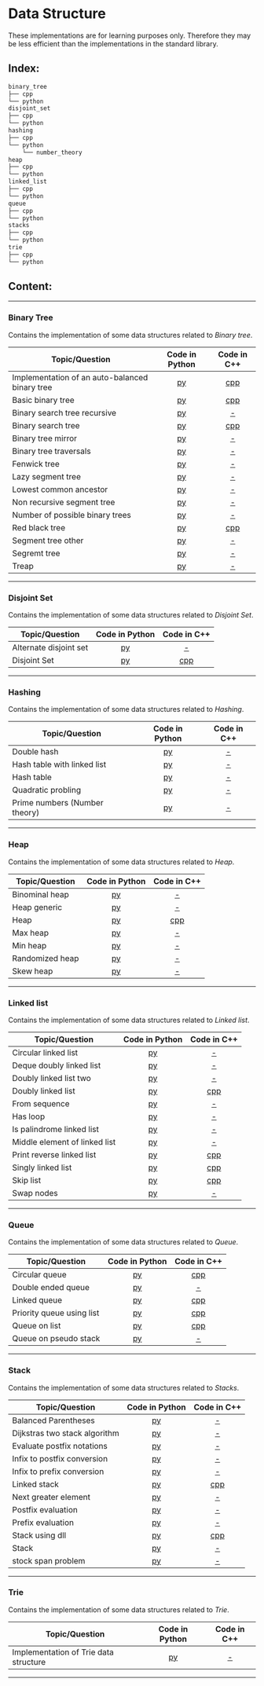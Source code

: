 # Data Structure
These implementations are for learning purposes only. Therefore they may be less efficient than the implementations in the standard library.

## Index:
```sh
binary_tree
├── cpp
└── python
disjoint_set
├── cpp
└── python
hashing
├── cpp
└── python
    └── number_theory
heap
├── cpp
└── python
linked_list
├── cpp
└── python
queue
├── cpp
└── python
stacks
├── cpp
└── python
trie
├── cpp
└── python

```

## Content:
------------------------------------------------------------------------------
### Binary Tree

Contains the implementation of some data structures related to *Binary tree*. 

| 			Topic/Question			                                            |	Code in Python                              | Code in C++ |
|-----------------------------------|:------------------:|:-----------------:|
| Implementation of an auto-balanced binary tree     |[py](binary_tree/python/avl_tree.py)| [cpp](binary_tree/cpp/avltree.cpp)|
| Basic binary tree                                  |[py](binary_tree/python/basic_binary_tree.py)| [cpp](binary_tree/cpp/tree.cpp)|
| Binary search tree recursive                       |[py](binary_tree/python/binary_search_tree_recursive.py)|[-](binary_tree/cpp/binary_search_tree2.cpp)|
| Binary search tree                                 |[py](binary_tree/python/binary_search_tree.py)|[cpp](binary_tree/cpp/binary_search_tree.cpp)|
| Binary tree mirror                                 |[py](binary_tree/python/binary_tree_mirror.py)|[-](binary_tree/cpp/)|
| Binary tree traversals                             |[py](binary_tree/python/binary_tree_traversals.py)|[-](binary_tree/cpp/)|
| Fenwick tree                                       |[py](binary_tree/python/fenwick_tree.py)| [-](binary_tree/cpp)|
| Lazy segment tree                                  |[py](binary_tree/python/lazy_segment_tree.py)|[-](binary_tree/cpp)|
| Lowest common ancestor                             |[py](binary_tree/python/lowest_common_ancestor.py)|[-](binary_tree/cpp)|
| Non recursive segment tree                         |[py](binary_tree/python/non_recursive_segment_tree.py)|[-](binary_tree/cpp)|
| Number of possible binary trees		             |[py](binary_tree/python/number_of_possible_binary_trees.py)|[-](binary_tree/cpp)|
| Red black tree                                     |[py](binary_tree/python/red_black_tree.py)|[cpp](binary_tree/cpp/rb_tree.cpp)|
| Segment tree other                                 |[py](binary_tree/python/segment_tree_other.py)|[-](binary_tree/cpp)|
| Segremt tree                                       |[py](binary_tree/python/segment_tree.py)|[-](binary_tree/cpp)|
| Treap                                              |[py](binary_tree/python/treap.py)|[-](binary_tree/cpp)|

------------------------------------------------------------------------------
### Disjoint Set

Contains the implementation of some data structures related to *Disjoint Set*.

| 			Topic/Question			                                            |	Code in Python                              | Code in C++ |
|-----------------------------------|:------------------:|:-----------------:|
|   Alternate disjoint set                 |[py](disjoint_set/python/alternate_disjoint_set.py)|[-](disjoint_set/cpp/)|
|   Disjoint Set                           |[py](disjoint_set/python/disjoint_set.py)|[cpp](disjoint_set/cpp/disjoint_set.cpp)|

------------------------------------------------------------------------------
### Hashing

Contains the implementation of some data structures related to *Hashing*.

| 			Topic/Question			                                            |	Code in Python                              | Code in C++ |
|-----------------------------------|:------------------:|:-----------------:|
|	Double hash                    |[py](hashing/python/double_hash.py)|[-](hashing/cpp/)|
|   Hash table with linked list    |[py](hashing/python/hash_table_with_linked_list.py)|[-](hashing/cpp/)|
|   Hash table                     |[py](hashing/python/hash_table.py)|[-](hashing/cpp/)|
|   Quadratic probling             |[py](hashing/python/quadratic_probing.py)|[-](hashing/cpp/)|
|   Prime numbers (Number theory)  |[py](hashing/python/number_theory/prime_numbers.py)|[-](hashing/cpp/)|

------------------------------------------------------------------------------
### Heap

Contains the implementation of some data structures related to *Heap*.

| 			Topic/Question			                                            |	Code in Python                              | Code in C++ |
|-----------------------------------|:------------------:|:-----------------:|
|   Binominal heap                   |[py](heap/python/binomial_heap.py)|[-](heap/cpp/)|
|   Heap generic                     |[py](heap/python/heap_generic.py)|[-](heap/cpp/)|
|   Heap                             |[py](heap/python/heap.py)|[cpp](heap/cpp/binaryheap.cpp)|
|   Max heap                         |[py](heap/python/max_heap.py)|[-](heap/cpp/)|
|   Min heap                         |[py](heap/python/min_heap.py)|[-](heap/cpp/)|
|   Randomized heap                  |[py](heap/python/randomized_heap.py)|[-](heap/cpp/)|
|   Skew heap                        |[py](heap/python/skew_heap.py)|[-](heap/cpp/)|

------------------------------------------------------------------------------
### Linked list

Contains the implementation of some data structures related to *Linked list*.

| 			Topic/Question			                                            |	Code in Python                              | Code in C++ |
|-----------------------------------|:------------------:|:-----------------:|
|   Circular linked list                          |[py](linked_list/python/circular_linked_list.py)|[-](linked_list/cpp/)|
|   Deque doubly linked list                      |[py](linked_list/python/deque_doubly.py)|[-](linked_list/cpp/)|
|   Doubly linked list two                        |[py](linked_list/python/doubly_linked_list_two.py)|[-](linked_list/cpp)|
|   Doubly linked list                            |[py](linked_list/python/doubly_linked_list.py)|[cpp](linked_list/cpp/doubly_linked_list.cpp)|
|   From sequence                                 |[py](linked_list/python/from_sequence.py)|[-](linked_list/cpp/)|
|   Has loop                                      |[py](linked_list/python/has_loop.py)|[-](linked_list/cpp/)|
|   Is palindrome linked list                     |[py](linked_list/python/is_palindrome.py)|[-](linked_list/cpp/)|
|   Middle element of linked list                 |[py](linked_list/python/middle_element_of_linked_list.py)|[-](linked_list/cpp/)|
|   Print reverse linked list                     |[py](linked_list/python/print_reverse.py)|[cpp](linked_list/cpp/reverse_a_linked_list.cpp)|
|   Singly linked list                            |[py](linked_list/python/singly_linked_list.py)|[cpp](linked_list/cpp/linked_list.cpp)|
|   Skip list                                     |[py](linked_list/python/skip_list.py)|[cpp](linked_list/cpp/skip_list.cpp)|
|   Swap nodes                                    |[py](linked_list/python/swap_nodes.py)|[-](linked_list/cpp/)|

------------------------------------------------------------------------------
### Queue

Contains the implementation of some data structures related to *Queue*.

| 			Topic/Question			                                            |	Code in Python                              | Code in C++ |
|-----------------------------------|:------------------:|:-----------------:|
|   Circular queue                        |[py](queue/python/circular_queue.py)|[cpp](queue/cpp/circular_queue_using_linked_list.cpp)|
|   Double ended queue                    |[py](queue/python/double_ended_queue.py)|[-](queue/cpp/)|
|   Linked queue                          |[py](queue/python/linked_queue.py)|[cpp](queue/cpp/queue_using_array.cpp)|
|   Priority queue using list             |[py](queue/python/priority_queue_using_list.py)|[cpp](queue/cpp/queue_using_linked_list.cpp)|
|   Queue on list                         |[py](queue/python/queue_on_list.py)|[cpp](queue/cpp/queue_using_linkedlist.cpp)|
|   Queue on pseudo stack                 |[py](queue/python/queue_on_pseudo_stack.py)|[-](queue/cpp/)|

------------------------------------------------------------------------------
### Stack

Contains the implementation of some data structures related to *Stacks*.

| 			Topic/Question			                                            |	Code in Python                              | Code in C++ |
|-----------------------------------|:------------------:|:-----------------:|
|   Balanced Parentheses                          |[py](stacks/python/balanced_parentheses.py)|[-](stacks/cpp/)|
|   Dijkstras two stack algorithm                 |[py](stacks/python/dijkstras_two_stack_algorithm.py)|[-](stacks/cpp/)|
|   Evaluate postfix notations                    |[py](stacks/python/evaluate_postfix_notations.py)|[-](stacks/cpp/)|
|   Infix to postfix conversion                   |[py](stacks/python/infix_to_postfix_conversion.py)|[-](stacks/cpp/)|
|   Infix to prefix conversion                    |[py](stacks/python/infix_to_prefix_conversion.py)|[-](stacks/cpp/)|
|   Linked stack                                  |[py](stacks/python/linked_stack.py)|[cpp](stacks/cpp/stack_using_linked_list.cpp)|
|   Next greater element                          |[py](stacks/python/next_greater_element.py)|[-](stacks/cpp/)|
|   Postfix evaluation                            |[py](stacks/python/postfix_evaluation.py)|[-](stacks/cpp/)|
|   Prefix evaluation                             |[py](stacks/python/prefix_evaluation.py)|[-](stacks/cpp/)|
|   Stack using dll                               |[py](stacks/python/stack_using_dll.py)|[cpp](stacks/cpp/stack_using_array.cpp)|
|   Stack                                         |[py](stacks/python/stack.py)|[-](stacks/cpp/)|
|   stock span problem                            |[py](stacks/python/stock_span_problem.py)|[-](stacks/cpp/)|

------------------------------------------------------------------------------
### Trie

Contains the implementation of some data structures related to *Trie*.

| 			Topic/Question			                                            |	Code in Python                              | Code in C++ |
|-----------------------------------|:------------------:|:-----------------:|
|   Implementation of Trie data structure                 |[py](trie/python/trie.py)|[-](trie/cpp/trie_tree.cpp)|

------------------------------------------------------------------------------